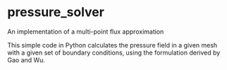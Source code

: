 # pressure_solver
An implementation of a multi-point flux approximation

This simple code in Python calculates the pressure field in a given mesh with a given set of boundary conditions, 
using the formulation derived by Gao and Wu.
